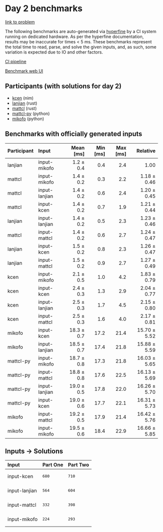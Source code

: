 # Day 2 benchmarks

[link to problem](https://adventofcode.com/2024/day/2)

The following benchmarks are auto-generated via
[hyperfine](https://github.com/sharkdp/hyperfine) by a CI system running on
dedicated hardware. As per the hyperfine documentation, results may be
inaccurate for times < 5 ms. These benchmarks represent the total time to read,
parse, and solve the given inputs, and, as such, some variation is expected due
to IO and other factors.

[CI pipeline](http://ci.papercode.net:8080/teams/main/pipelines/aoc2024)

[Benchmark web UI](https://aoc.ancalagon.black)


## Participants (with solutions for day 2)

- [kcen](https://github.com/kcen/aoc2024) (nim)
- [lanjian](https://github.com/lanjian/aoc-2024) (rust)
- [mattcl](https://github.com/mattcl/aoc2024) (rust)
- [mattcl-py](https://github.com/mattcl/aoc2024-py) (python)
- [mikofo](https://github.com/mikofo/aoc2024) (python)


## Benchmarks with officially generated inputs

| Participant | Input | Mean [ms] | Min [ms] | Max [ms] | Relative |
|:---|:---|---:|---:|---:|---:|
| lanjian | input-mikofo | 1.2 ± 0.4 | 0.4 | 2.4 | 1.00 |
| mattcl | input-mikofo | 1.4 ± 0.2 | 0.3 | 2.2 | 1.18 ± 0.46 |
| mattcl | input-lanjian | 1.4 ± 0.2 | 0.6 | 2.4 | 1.20 ± 0.45 |
| mattcl | input-kcen | 1.4 ± 0.2 | 0.7 | 1.9 | 1.21 ± 0.44 |
| lanjian | input-lanjian | 1.4 ± 0.2 | 0.5 | 2.3 | 1.23 ± 0.46 |
| mattcl | input-mattcl | 1.4 ± 0.2 | 0.6 | 2.7 | 1.24 ± 0.47 |
| lanjian | input-kcen | 1.5 ± 0.2 | 0.8 | 2.3 | 1.26 ± 0.47 |
| lanjian | input-mattcl | 1.5 ± 0.2 | 0.9 | 2.7 | 1.27 ± 0.49 |
| kcen | input-mikofo | 2.1 ± 0.5 | 1.0 | 4.2 | 1.83 ± 0.79 |
| kcen | input-kcen | 2.4 ± 0.3 | 1.3 | 2.9 | 2.04 ± 0.77 |
| kcen | input-lanjian | 2.5 ± 0.3 | 1.7 | 4.5 | 2.15 ± 0.80 |
| kcen | input-mattcl | 2.5 ± 0.3 | 1.6 | 4.0 | 2.17 ± 0.81 |
| mikofo | input-kcen | 18.3 ± 0.7 | 17.2 | 21.4 | 15.70 ± 5.52 |
| mikofo | input-lanjian | 18.5 ± 0.7 | 17.4 | 21.8 | 15.88 ± 5.59 |
| mattcl-py | input-mikofo | 18.7 ± 0.8 | 17.3 | 21.8 | 16.03 ± 5.65 |
| mattcl-py | input-mattcl | 18.8 ± 0.8 | 17.6 | 22.5 | 16.13 ± 5.69 |
| mattcl-py | input-lanjian | 19.0 ± 0.5 | 17.8 | 22.0 | 16.26 ± 5.70 |
| mattcl-py | input-kcen | 19.0 ± 0.6 | 17.7 | 22.1 | 16.31 ± 5.73 |
| mikofo | input-mattcl | 19.2 ± 0.5 | 17.9 | 21.4 | 16.42 ± 5.76 |
| mikofo | input-mikofo | 19.5 ± 0.6 | 18.4 | 22.9 | 16.66 ± 5.85 |


## Inputs -> Solutions

| Input | Part One | Part Two |
|:---|:---|:---|
|input-kcen|<pre>680</pre>|<pre>710</pre>|
|input-lanjian|<pre>564</pre>|<pre>604</pre>|
|input-mattcl|<pre>332</pre>|<pre>398</pre>|
|input-mikofo|<pre>224</pre>|<pre>293</pre>|
